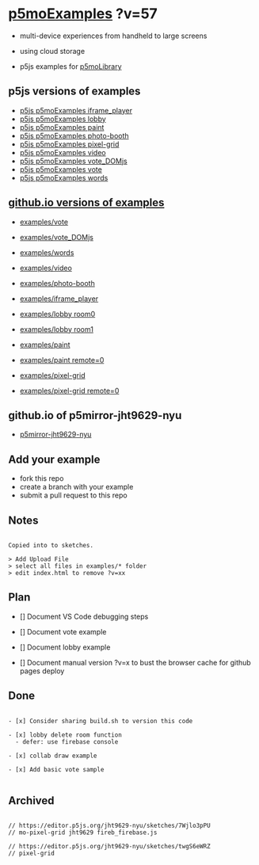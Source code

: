# [p5moExamples](https://github.com/molab-itp/p5moExamples.git) ?v=57

- multi-device experiences from handheld to large screens
- using cloud storage

- p5js examples for [p5moLibrary](https://github.com/molab-itp/p5moLibrary.git)

## p5js versions of examples

- [p5js p5moExamples iframe_player](https://editor.p5js.org/jht9629-nyu/sketches/88yxquMBl)
- [p5js p5moExamples lobby](https://editor.p5js.org/jht9629-nyu/sketches/vP6sWN4Cu)
- [p5js p5moExamples paint](https://editor.p5js.org/jht9629-nyu/sketches/nBefVKAbH)
- [p5js p5moExamples photo-booth](https://editor.p5js.org/jht9629-nyu/sketches/5VKqK34Ps)
- [p5js p5moExamples pixel-grid](https://editor.p5js.org/jht9629-nyu/sketches/CntV1JQNp)
- [p5js p5moExamples video](https://editor.p5js.org/jht9629-nyu/sketches/KeRAIMzHN)
- [p5js p5moExamples vote_DOMjs](https://editor.p5js.org/jht9629-nyu/sketches/CAgivET8K)
- [p5js p5moExamples vote](https://editor.p5js.org/jht9629-nyu/sketches/EEafnQwr1)
- [p5js p5moExamples words](https://editor.p5js.org/jht9629-nyu/sketches/23h3z1G82)

## [github.io versions of examples](https://molab-itp.github.io/p5moExamples?v=57)

- [examples/vote](examples/vote?v=57)
- [examples/vote_DOMjs](examples/vote_DOMjs?v=57)
- [examples/words](examples/words?v=57)
- [examples/video](examples/video?v=57)
- [examples/photo-booth](examples/photo-booth?v=57)
- [examples/iframe_player](examples/iframe_player?v=57)

- [examples/lobby room0](examples/lobby?v=57&room=room0)
- [examples/lobby room1](examples/lobby?v=57&room=room1)
- [examples/paint](examples/paint?v=57)
- [examples/paint remote=0](examples/paint?v=57&remote=0)
- [examples/pixel-grid](examples/pixel-grid?v=57)
- [examples/pixel-grid remote=0](examples/pixel-grid?v=57&remote=0)

## github.io of p5mirror-jht9629-nyu

- [p5mirror-jht9629-nyu](https://jht9629-nyu.github.io/p5mirror-jht9629-nyu/p5projects-index.html)

## Add your example

- fork this repo
- create a branch with your example
- submit a pull request to this repo

## Notes

```

Copied into to sketches.

> Add Upload File
> select all files in examples/* folder
> edit index.html to remove ?v=xx

```

## Plan

- [] Document VS Code debugging steps

- [] Document vote example

- [] Document lobby example

- [] Document manual version ?v=x to bust the browser cache for github pages deploy

## Done

```

- [x] Consider sharing build.sh to version this code

- [x] lobby delete room function
  - defer: use firebase console

- [x] collab draw example

- [x] Add basic vote sample


```

## Archived

```

// https://editor.p5js.org/jht9629-nyu/sketches/7Wjlo3pPU
// mo-pixel-grid jht9629 fireb_firebase.js

// https://editor.p5js.org/jht9629-nyu/sketches/twgS6eWRZ
// pixel-grid


```
